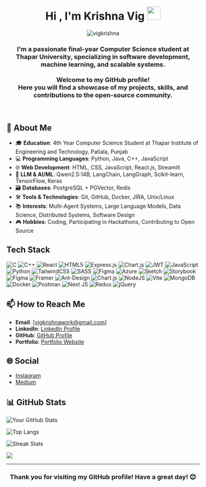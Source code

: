 
<h1 align="center">Hi , I'm Krishna Vig <img src="https://media.giphy.com/media/hvRJCLFzcasrR4ia7z/giphy.gif" width="35"></h1>
<p align="center"> <img src="https://komarev.com/ghpvc/?username=vigkrishna&label=Profile%20views&color=0e75b6&style=flat" alt="vigkrishna" /> </p>
<!-- <p align="center">
  <a href="https://github.com/DenverCoder1/readme-typing-svg"><img src="https://readme-typing-svg.herokuapp.com?lines=Computer+Science+Student;Full+Stack+Web+Developer;Always%20learning%20new%20things&center=true&width=500&height=50"></a>
</p> -->
<!-- <hr/> -->
<h3 align="center">
  I'm a passionate final-year Computer Science student at Thapar University, specializing in software development, machine learning, and scalable systems.<br><br> Welcome to my GitHub profile! <br>Here you will find a showcase of my projects, skills, and contributions to the open-source community.</h4>
<br>



## 🚀 About Me

- 🎓 **Education**: 4th Year Computer Science Student at Thapar Institute of Engineering and Technology, Patiala, Punjab  
- 💻 **Programming Languages**: Python, Java, C++, JavaScript  
- 🌐 **Web Development**: HTML, CSS, JavaScript, React.js, Streamlit  
- 🤖 **LLM & AI/ML**: Qwen2.5:14B, LangChain, LangGraph, Scikit-learn, TensorFlow, Keras  
- 🗃️ **Databases**: PostgreSQL + PGVector, Redis  
- 🛠 **Tools & Technologies**: Git, GitHub, Docker, JIRA, Unix/Linux  
- 📚 **Interests**: Multi-Agent Systems, Large Language Models, Data Science, Distributed Systems, Software Design  
- 🎮 **Hobbies**: Coding, Participating in Hackathons, Contributing to Open Source




## Tech Stack
![C](https://img.shields.io/badge/c-%2300599C.svg?style=for-the-badge&logo=c&logoColor=white) ![C++](https://img.shields.io/badge/c++-%2300599C.svg?style=for-the-badge&logo=c%2B%2B&logoColor=white) ![React](https://img.shields.io/badge/react-%2320232a.svg?style=for-the-badge&logo=react&logoColor=%2361DAFB) ![HTML5](https://img.shields.io/badge/html5-%23E34F26.svg?style=for-the-badge&logo=html5&logoColor=white) ![Express.js](https://img.shields.io/badge/express.js-%23404d59.svg?style=for-the-badge&logo=express&logoColor=%2361DAFB) ![Chart.js](https://img.shields.io/badge/chart.js-F5788D.svg?style=for-the-badge&logo=chart.js&logoColor=white) ![JWT](https://img.shields.io/badge/JWT-black?style=for-the-badge&logo=JSON%20web%20tokens) ![JavaScript](https://img.shields.io/badge/javascript-%23323330.svg?style=for-the-badge&logo=javascript&logoColor=%23F7DF1E) ![Python](https://img.shields.io/badge/python-3670A0?style=for-the-badge&logo=python&logoColor=ffdd54) ![TailwindCSS](https://img.shields.io/badge/tailwindcss-%2338B2AC.svg?style=for-the-badge&logo=tailwind-css&logoColor=white) ![SASS](https://img.shields.io/badge/SASS-hotpink.svg?style=for-the-badge&logo=SASS&logoColor=white) ![Figma](https://img.shields.io/badge/figma-%23F24E1E.svg?style=for-the-badge&logo=figma&logoColor=white) ![Azure](https://img.shields.io/badge/azure-%230072C6.svg?style=for-the-badge&logo=microsoftazure&logoColor=white) ![Sketch](https://img.shields.io/badge/Sketch-FFB387?style=for-the-badge&logo=sketch&logoColor=black) ![Storybook](https://img.shields.io/badge/-Storybook-FF4785?style=for-the-badge&logo=storybook&logoColor=white) ![Figma](https://img.shields.io/badge/figma-%23F24E1E.svg?style=for-the-badge&logo=figma&logoColor=white) ![Framer](https://img.shields.io/badge/Framer-black?style=for-the-badge&logo=framer&logoColor=blue) ![Ant-Design](https://img.shields.io/badge/-AntDesign-%230170FE?style=for-the-badge&logo=ant-design&logoColor=white) ![Chart.js](https://img.shields.io/badge/chart.js-F5788D.svg?style=for-the-badge&logo=chart.js&logoColor=white) ![NodeJS](https://img.shields.io/badge/node.js-6DA55F?style=for-the-badge&logo=node.js&logoColor=white) ![Vite](https://img.shields.io/badge/vite-%23646CFF.svg?style=for-the-badge&logo=vite&logoColor=white) ![MongoDB](https://img.shields.io/badge/MongoDB-%234ea94b.svg?style=for-the-badge&logo=mongodb&logoColor=white) ![Docker](https://img.shields.io/badge/docker-%230db7ed.svg?style=for-the-badge&logo=docker&logoColor=white) ![Postman](https://img.shields.io/badge/Postman-FF6C37?style=for-the-badge&logo=postman&logoColor=white) ![Next JS](https://img.shields.io/badge/Next-black?style=for-the-badge&logo=next.js&logoColor=white) ![Redux](https://img.shields.io/badge/redux-%23593d88.svg?style=for-the-badge&logo=redux&logoColor=white) ![jQuery](https://img.shields.io/badge/jquery-%230769AD.svg?style=for-the-badge&logo=jquery&logoColor=white)


## 📫 How to Reach Me

- **Email**: [vigkrishnawork@gmail.com]
- **LinkedIn**: [LinkedIn Profile](https://www.linkedin.com/in/krishna-vig-300304kv)
- **GitHub**: [GitHub Profile](https://github.com/vigkrishna)
- **Portfolio**: [Portfolio Website](https://vigkrishna.netlify.app/)

## 🌐 Social

- [Instagram](https://www.instagram.com/vigkrishna)
- [Medium](https://medium.com/@vigkrishna)


## 📊 GitHub Stats

![Your GitHub Stats](https://github-readme-stats.vercel.app/api?username=vigkrishna&show_icons=true&theme=radical)

![Top Langs](https://github-readme-stats.vercel.app/api/top-langs/?username=vigkrishna&layout=compact&theme=radical)

![Streak Stats](https://github-readme-streak-stats.herokuapp.com/?user=vigkrishna&theme=radical)

![](https://github-profile-trophy.vercel.app/?username=vigkrishna&theme=onedark&no-frame=false&no-bg=false&margin-w=4)



<hr/>

<h3 align="center">Thank you for visiting my GitHub profile! Have a great day! 😊</h3>









